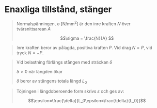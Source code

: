 # Enaxliga tillstånd, stänger

> Normalspänningen, $\sigma$ [$\text{N/mm}^2$] är den inre kraften $N$ över tvärsnittsarean $A$
>
> $$\sigma = \frac{N}{A} $$


> Inre kraften beror av pålagda, positiva kraften $P$. Vid drag $N=P$, vid tryck $N=-P$.


> Vid belastning förlängs stången med sträckan $\delta$
> 
> $\delta\gt 0$ när längden ökar
> 
> $\delta$ beror av stångens totala längd $L_0$


> Töjningen i längdoberoende form skrivs $\varepsilon$ och ges av:
> 
> $$\epsilon=\frac{\delta}{L_0\epsilon=\frac{\delta}{L_0}}$$

